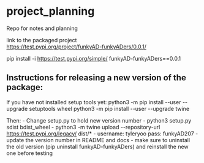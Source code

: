# project_planning
Repo for notes and planning

link to the packaged project  
https://test.pypi.org/project/funkyAD-funkyADers/0.0.1/

pip install -i https://test.pypi.org/simple/ funkyAD-funkyADers==0.0.1



## Instructions for releasing a new version of the package:

If you have not installed setup tools yet:
	python3 -m pip install --user --upgrade setuptools wheel
	python3 -m pip install --user --upgrade twine

Then:
	- Change setup.py to hold new version number
	- python3 setup.py sdist bdist_wheel
	- python3 -m twine upload --repository-url https://test.pypi.org/legacy/ dist/*
	- username: tyleryoo pass: funkyAD207
	- update the version number in README and docs
	- make sure to uninstall the old version (pip uninstall funkyAD-funkyADers) and reinstall the new one before testing
